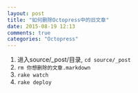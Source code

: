 ```yaml
---
layout: post
title: "如何删除Octopress中的旧文章"
date: 2015-08-19 12:13
comments: true
categories: "Octopress"
---
```


1. 进入source/_post/目录, `cd source/_post`
2. `rm 你想删除的文章.markdown`
3. `rake watch`
4. `rake deploy`
